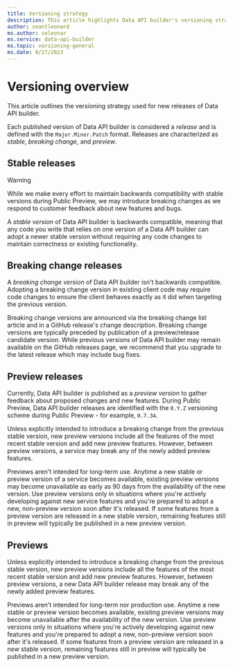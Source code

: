 ```yaml
---
title: Versioning strategy
description: This article highlights Data API builder's versioning strategy. 
author: seantleonard 
ms.author: seleonar 
ms.service: data-api-builder 
ms.topic: versioning-general
ms.date: 8/27/2023 
---
```


# Versioning overview

This article outlines the versioning strategy used for new releases of Data API builder. 

Each published version of Data API builder is considered a *release* and is defined with the `Major.Minor.Patch` format. Releases are characterized as *stable*, *breaking change*, and *preview*.

## Stable releases

>[!WARNING]
> While we make every effort to maintain backwards compatibility with stable versions during Public Preview, we may introduce breaking changes as we respond to customer feedback about new features and bugs. 

A *stable version* of Data API builder is backwards compatible, meaning that any code you write that relies on one version of a Data API builder can adopt a newer stable version without requiring any code changes to maintain correctness or existing functionality.

## Breaking change releases

A *breaking change version* of Data API builder isn't backwards compatible. Adopting a breaking change version in existing client code may require code changes to ensure the client behaves exactly as it did when targeting the previous version.

Breaking change versions are announced via the breaking change list article and in a GitHub release's change description. Breaking change versions are typically preceded by publication of a preview/release candidate version. While previous versions of Data API builder may remain available on the GitHub releases page, we recommend that you upgrade to the latest release which may include bug fixes.

## Preview releases

Currently, Data API builder is published as a *preview version* to gather feedback about proposed changes and new features. During Public Preview, Data API builder releases are identified with the `0.Y.Z` versioning scheme during Public Preview - for example, `0.7.34`. 

Unless explicitly intended to introduce a breaking change from the previous stable version, new preview versions include all the features of the most recent stable version and add new preview features. However, between preview versions, a service may break any of the newly added preview features.

Previews aren't intended for long-term use. Anytime a new stable or preview version of a service becomes available, existing preview versions may become unavailable as early as 90 days from the availability of the new version. Use preview versions only in situations where you're actively developing against new service features and you're prepared to adopt a new, non-preview version soon after it's released. If some features from a preview version are released in a new stable version, remaining features still in preview will typically be published in a new preview version.

## Previews

Unless explicitly intended to introduce a breaking change from the previous stable version, new preview versions include all the features of the most recent stable version and add new preview features. However, between preview versions, a new Data API builder release may break any of the newly added preview features.

Previews aren't intended for long-term nor production use. Anytime a new stable or preview version becomes available, existing preview versions may become unavailable after the availability of the new version. Use preview versions only in situations where you're actively developing against new features and you're prepared to adopt a new, non-preview version soon after it's released. If some features from a preview version are released in a new stable version, remaining features still in preview will typically be published in a new preview version.